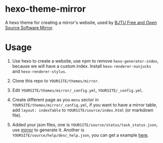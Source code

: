 hexo-theme-mirror
=================

A hexo theme for creating a mirror's website, used by [BJTU Free and Open Source Software Mirror](https://mirror.bjtu.edu.cn/).

# Usage

1. Use hexo to create a website, use npm to remove `hexo-generator-index`, because we will have a custom index. Install `hexo-renderer-nunjucks` and `hexo-renderer-stylus`.

2. Clone this repo to `YOURSITE/themes/mirror`.

3. Edit `YOURSITE/themes/mirror/_config.yml`, `YOURSITE/_config.yml`.

4. Create different page as you `menu` sector in `YOURSITE/themes/mirror/_config.yml`, if you want to have a mirror table, add `layout: indexTable` to `YOURSITE/source/index.html` (or markdown file).

5. Added your json files, one is `YOURSITE/source/status/task_status.json`, use [mirror](https://github.com/ideal/mirror/) to generate it. Another is `YOURSITE/source/help/desc_help.json`, you can get a example [here](https://mirror.bjtu.edu.cn/help/desc_help.json).
